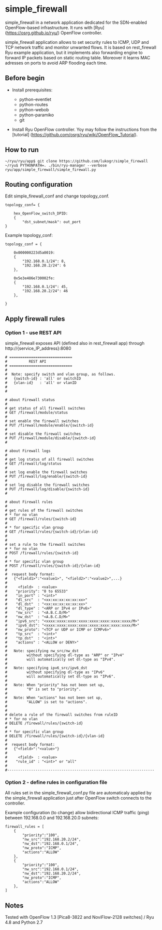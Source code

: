 # simple_firewall
simple_firewall in a network application dedicated for the SDN-enabled OpenFlow-based infrastructure. It runs with [Ryu] (https://osrg.github.io/ryu/) OpenFlow controller.

simple_firewall application allows to set security rules to ICMP, UDP and TCP network traffic and monitor unwanted flows.
It is based on rest_firewall Ryu example application, but it implements also forwarding engine to forward IP packets based on static routing table. Moreover it learns MAC adresses on ports to avoid ARP flooding each time.

## Before begin ##
* Install prerequisites: 
  - python-eventlet
  - python-routes
  - python-webob
  - python-paramiko
  - git

* Install Ryu OpenFlow controller. Yoy may follow the instructions from the [tutorial] (https://github.com/osrg/ryu/wiki/OpenFlow_Tutorial).

## How to run ##
    ~/ryu/ryu/app$ git clone https://github.com/lukogr/simple_firewall
    ~/ryu$ PYTHONPATH=. ./bin/ryu-manager --verbose ryu/app/simple_firewall/simple_firewall.py
   
## Routing configuration ##
Edit simple_firewall_conf and change topology_conf.
    
    topology_conf= {

        hex_OpenFlow_switch_DPID:
        {
            "dst_subnet/mask": out_port       
    }

Example topology_conf:

    topology_conf = {

        0x000000223d5a0019:
        {
            "192.168.0.1/24": 8,
            "192.168.20.2/24": 6
        },    

        0x5e3e486e730002fe:
        {
            "192.168.0.1/24": 45,
            "192.168.20.2/24": 46
        },

    }

## Apply firewall rules ##

### Option 1 - use REST API 
simple_firewall exposes API (defined also in rest_firewall app) through http://{service_IP_address}:8080

    # =============================
    #          REST API
    # =============================
    #
    #  Note: specify switch and vlan group, as follows.
    #   {switch-id} : 'all' or switchID
    #   {vlan-id}   : 'all' or vlanID
    #
    #

    # about Firewall status
    #
    # get status of all firewall switches
    # GET /firewall/module/status
    #
    # set enable the firewall switches
    # PUT /firewall/module/enable/{switch-id}
    #
    # set disable the firewall switches
    # PUT /firewall/module/disable/{switch-id}
    #

    # about Firewall logs
    #
    # get log status of all firewall switches
    # GET /firewall/log/status
    #
    # set log enable the firewall switches
    # PUT /firewall/log/enable/{switch-id}
    #
    # set log disable the firewall switches
    # PUT /firewall/log/disable/{switch-id}
    #

    # about Firewall rules
    #
    # get rules of the firewall switches
    # * for no vlan
    # GET /firewall/rules/{switch-id}
    #
    # * for specific vlan group
    # GET /firewall/rules/{switch-id}/{vlan-id}
    #
    #
    # set a rule to the firewall switches
    # * for no vlan
    # POST /firewall/rules/{switch-id}
    #
    # * for specific vlan group
    # POST /firewall/rules/{switch-id}/{vlan-id}
    #
    #  request body format:
    #   {"<field1>":"<value1>", "<field2>":"<value2>",...}
    #
    #     <field>  : <value>
    #    "priority": "0 to 65533"
    #    "in_port" : "<int>"
    #    "dl_src"  : "<xx:xx:xx:xx:xx:xx>"
    #    "dl_dst"  : "<xx:xx:xx:xx:xx:xx>"
    #    "dl_type" : "<ARP or IPv4 or IPv6>"
    #    "nw_src"  : "<A.B.C.D/M>"
    #    "nw_dst"  : "<A.B.C.D/M>"
    #    "ipv6_src": "<xxxx:xxxx:xxxx:xxxx:xxxx:xxxx:xxxx:xxxx/M>"
    #    "ipv6_dst": "<xxxx:xxxx:xxxx:xxxx:xxxx:xxxx:xxxx:xxxx/M>"
    #    "nw_proto": "<TCP or UDP or ICMP or ICMPv6>"
    #    "tp_src"  : "<int>"
    #    "tp_dst"  : "<int>"
    #    "actions" : "<ALLOW or DENY>"
    #
    #   Note: specifying nw_src/nw_dst
    #         without specifying dl-type as "ARP" or "IPv4"
    #         will automatically set dl-type as "IPv4".
    #
    #   Note: specifying ipv6_src/ipv6_dst
    #         without specifying dl-type as "IPv6"
    #         will automatically set dl-type as "IPv6".
    #
    #   Note: When "priority" has not been set up,
    #         "0" is set to "priority".
    #
    #   Note: When "actions" has not been set up,
    #         "ALLOW" is set to "actions".
    #
    #
    # delete a rule of the firewall switches from ruleID
    # * for no vlan
    # DELETE /firewall/rules/{switch-id}
    #
    # * for specific vlan group
    # DELETE /firewall/rules/{switch-id}/{vlan-id}
    #
    #  request body format:
    #   {"<field>":"<value>"}
    #
    #     <field>  : <value>
    #    "rule_id" : "<int>" or "all"
    #
    #--------------------------------------------------------------------

### Option 2 - define rules in configuration file ###
All rules set in the simple_firewall_conf.py file are automaticaly applied by the simple_firewall application just after OpenFlow switch connects to the controller.

Example configuration (to change) allow bidirectional ICMP traffic (ping) between 192.168.0.0 and 192.168.20.0 subnets:

    firewall_rules = [
        {
            "priority":"100",
            "nw_src":"192.168.20.2/24",
            "nw_dst":"192.168.0.1/24",
            "nw_proto":"ICMP",
            "actions":"ALLOW"
        },
        {
            "priority":"100",
            "nw_src":"192.168.0.1/24",
            "nw_dst":"192.168.20.2/24",
            "nw_proto":"ICMP",
            "actions":"ALLOW"
        },    
    ]
   
## Notes ##
Tested with OpenFlow 1.3 [Pica8-3822 and NoviFlow-2128 switches] / Ryu 4.8 and Python 2.7
